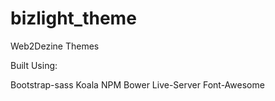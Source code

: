 # bizlight_theme
Web2Dezine Themes

Built Using:

Bootstrap-sass
Koala
NPM
Bower
Live-Server
Font-Awesome
